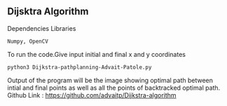 ## Dijsktra Algorithm 
Dependencies Libraries
```
Numpy, OpenCV
```


To run the code.Give input initial and final x and y coordinates 
```
python3 Dijkstra-pathplanning-Advait-Patole.py
```

Output of the program will be the image showing optimal path between intial and final points as well as all the points of backtracked optimal path.
Github Link : https://github.com/advaitp/Dijkstra-algorithm
